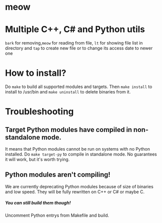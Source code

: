 # meow
# Multiple C++, C# and Python utils

`bark` for removing,`meow` for reading from file, `lt` for showing file list in directory and `tap` to create new file or to change its access date to newer one

# How to install?
Do `make` to build all supported modules and targets. Then `make install` to install to /usr/bin and `make uninstall` to delete binaries from it.
# Troubleshooting
## Target Python modules have compiled in non-standalone mode. 
It means that Python modules cannot be run on systems with no Python installed. Do `make target-py` to compile in standalone mode. No guarantees it will work, but it's worth trying.
## Python modules aren't compiling!
We are currently deprecating Python modules because of size of binaries and low speed. They will be fully rewritten on C++ or C# or maybe C. 
##### You can still build them though! 
Uncomment Python entrys from Makefile and build.
